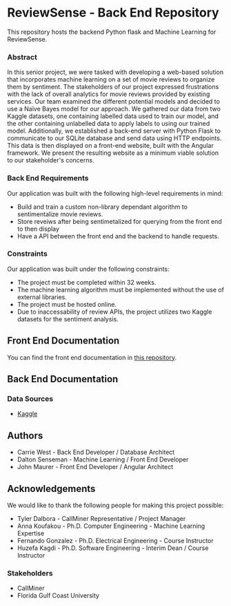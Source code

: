 # ReviewSense - Back End Repository
This repository hosts the backend Python flask and Machine Learning for ReviewSense.

### Abstract

In this senior project, we were tasked with developing a web-based solution that incorporates machine learning on a set of movie reviews to organize them by sentiment. The stakeholders of our project expressed frustrations with the lack of overall analytics for movie reviews provided by existing services. Our team examined the different potential models and decided to use a Naïve Bayes model for our approach. We gathered our data from two Kaggle datasets, one containing labelled data used to train our model, and the other containing unlabelled data to apply labels to using our trained model. Additionally, we established a back-end server with Python Flask to communicate to our SQLite database and send data using HTTP endpoints. This data is then displayed on a front-end website, built with the Angular framework. We present the resulting website as a minimum viable solution to our stakeholder's concerns.

### Back End Requirements
Our application was built with the following high-level requirements in mind:
* Build and train a custom non-library dependant algorithm to sentimentalize movie reviews.
* Store reveiws after being sentimetalized for querying from the front end to then display
* Have a API between the front end and the backend to handle requests.

### Constraints
Our application was built under the following constraints:
* The project must be completed within 32 weeks.
* The machine learning algorithm must be implemented without the use of external libraries.
* The project must be hosted online.
* Due to inaccessability of review APIs, the project utilizes two Kaggle datasets for the sentiment analysis.


## Front End Documentation

You can find the front end documentation in [this repository](https://github.com/john-t-maurer/ReviewSenseFrontEnd).

## Back End Documentation



### Data Sources
* [Kaggle](https://www.kaggle.com/)

## Authors
* Carrie West - Back End Developer / Database Architect
* Dalton Senseman - Machine Learning / Front End Developer
* John Maurer - Front End Developer / Angular Architect

## Acknowledgements
We would like to thank the following people for making this project possible:
* Tyler Dalbora - CallMiner Representative / Project Manager
* Anna Koufakou - Ph.D. Computer Engineering - Machine Learning Expertise
* Fernando Gonzalez - Ph.D. Electrical Engineering - Course Instructor
* Huzefa Kagdi - Ph.D. Software Engineering - Interim Dean / Course Instructor

### Stakeholders
* CallMiner
* Florida Gulf Coast University
